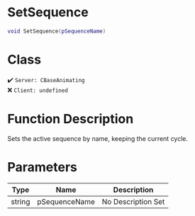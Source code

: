 # SetSequence
```lua
void SetSequence(pSequenceName)
```
# Class
✔️ `Server: CBaseAnimating`  
❌ `Client: undefined`  

# Function Description
Sets the active sequence by name, keeping the current cycle.
# Parameters
Type|Name|Description
--|--|--
string|pSequenceName|No Description Set
